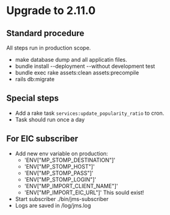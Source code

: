 # Upgrade to 2.11.0

## Standard procedure

All steps run in production scope.

- make database dump and all applicatin files.
- bundle install --deployment --without development test
- bundle exec rake assets:clean assets:precompile
- rails db:migrate

## Special steps

- Add a rake task `services:update_popularity_ratio` to cron.
- Task should run once a day

## For EIC subscriber

- Add new env variable on production:
  - 'ENV["MP_STOMP_DESTINATION"]'
  - 'ENV["MP_STOMP_HOST"]'
  - 'ENV["MP_STOMP_PASS"]'
  - 'ENV["MP_STOMP_LOGIN"]'
  - 'ENV["MP_IMPORT_CLIENT_NAME"]'
  - 'ENV["MP_IMPORT_EIC_URL"]' This sould exist!
- Start subscriber ./bin/jms-subscriber
- Logs are saved in /log/jms.log
